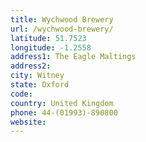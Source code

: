 ```yaml
---
title: Wychwood Brewery
url: /wychwood-brewery/
latitude: 51.7523
longitude: -1.2558
address1: The Eagle Maltings
address2: 
city: Witney
state: Oxford
code: 
country: United Kingdom
phone: 44-(01993)-890800
website: 
---
```


